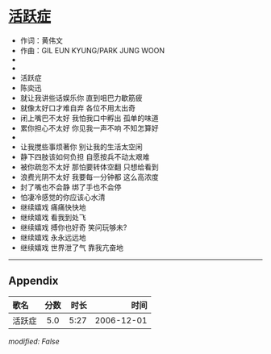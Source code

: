 # [活跃症](https://music.163.com/song?id=65687)

* 作词：黄伟文
* 作曲：GIL EUN KYUNG/PARK JUNG WOON
*
*
* 活跃症
* 陈奕迅
* 就让我讲些话娱乐你 直到咀巴力歇筋疲
* 就像太好口才难自弃 各位不用太出奇
* 闭上嘴巴不太好 我怕我口中孵出 孤单的味道
* 累你担心不太好 你见我一声不响 不知怎算好
* 
* 让我搅些事烦著你 别让我的生活太空闲
* 静下四肢该如何负担 自愿按兵不动太艰难
* 被你疏忽不太好 那怕要转体空翻 只想给看到
* 浪费光阴不太好 我要每一分钟都 这么高浓度
* 封了嘴也不会静 绑了手也不会停
* 怕凄冷感觉的你应该心水清
* 继续嬉戏 痛痛快快地
* 继续嬉戏 看我到处飞
* 继续嬉戏 搏你也好奇 笑问玩够未?
* 继续嬉戏 永永远远地
* 继续嬉戏 世界泄了气 靠我亢奋地


---

## Appendix

|歌名|分数|时长|时间|
|:---|:---:|---:|---:|
|活跃症|5.0|5:27|2006-12-01

*modified: False*